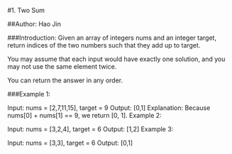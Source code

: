 #1. Two Sum

##Author:
Hao Jin

###Introduction:
Given an array of integers nums and an integer target, return indices of the two numbers such that they add up to target.

You may assume that each input would have exactly one solution, and you may not use the same element twice.

You can return the answer in any order.



###Example 1:

Input: nums = [2,7,11,15], target = 9
Output: [0,1]
Explanation: Because nums[0] + nums[1] == 9, we return [0, 1].
Example 2:

Input: nums = [3,2,4], target = 6
Output: [1,2]
Example 3:

Input: nums = [3,3], target = 6
Output: [0,1]
